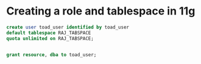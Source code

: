 # Creating a role and tablespace in 11g #
```sql
create user toad_user identified by toad_user
default tablespace RAJ_TABSPACE
quota unlimited on RAJ_TABSPACE;


grant resource, dba to toad_user;

```
